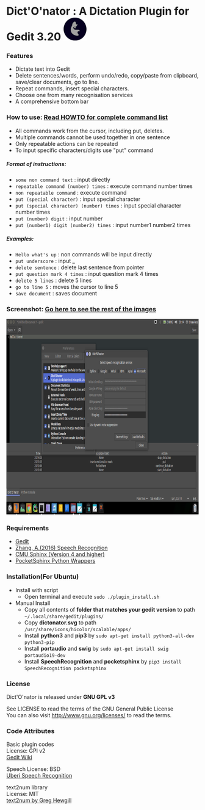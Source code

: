 # Dict'O'nator : A Dictation Plugin for Gedit 3.20        <img src="images/logo.png" width="60" height="60"/>

### Features
* Dictate text into Gedit  
* Delete sentences/words, perform undo/redo, copy/paste from clipboard, save/clear documents, go to line.
* Repeat commands, insert special characters.
* Choose one from many recognisation services  
* A comprehensive bottom bar

### How to use: [Read HOWTO for complete command list](/HOWTO)
* All commands work from the cursor, including put, deletes. 
* Multiple commands cannot be used together in one sentence
* Only repeatable actions can be repeated
* To input specific characters/digits use "put" command

##### Format of instructions:
* `some non command text` : input directly
* `repeatable command (number) times` : execute command number times
* `non repeatable command` : execute command
* `put (special character)` : input special character
* `put (special character) (number) times` : input special character number times
* `put (number) digit` : input number
* `put (number1) digit (number2) times` : input number1 number2 times

##### Examples:
* `Hello what's up` : non commands will be input directly
* `put underscore` : input _
* `delete sentence` : delete last sentence from pointer 
* `put question mark 4 times` : input question mark 4 times
* `delete 5 lines` : delete 5 lines
* `go to line 5` : moves the cursor to line 5
* `save document` : saves document

### Screenshot: [Go here to see the rest of the images](/images)
<img src="/images/settings.png" width="910" height="512"/>

### Requirements
* [Gedit](https://wiki.gnome.org/Apps/Gedit)
* [Zhang, A.(2016) Speech Recognition](https://github.com/Uberi/speech_recognition)
* [CMU Sphinx (Version 4 and higher)](http://cmusphinx.sourceforge.net/)
* [PocketSphinx Python Wrappers](https://github.com/cmusphinx/pocketsphinx)

### Installation(For Ubuntu)
* Install with script
  * Open terminal and execute `sudo ./plugin_install.sh`
* Manual Install
  * Copy all contents of **folder that matches your gedit version** to path `~/.local/share/gedit/plugins/`
  * Copy **dictonator.svg** to path `/usr/share/icons/hicolor/scalable/apps/`
  * Install **python3** and **pip3** by `sudo apt-get install python3-all-dev python3-pip`
  * Install **portaudio** and **swig** by `sudo apt-get install swig portaudio19-dev`
  * Install **SpeechRecognition** and **pocketsphinx** by `pip3 install SpeechRecognition pocketsphinx`

### License
Dict'O'nator is released under **GNU GPL v3**

See LICENSE to read the terms of the GNU General Public License  
You can also visit <http://www.gnu.org/licenses/> to read the terms.

### Code Attributes

Basic plugin codes  
License: GPl v2  
[Gedit Wiki](https://wiki.gnome.org/Apps/Gedit/PythonPluginHowTo)

Speech
License: BSD  
[Uberi Speech Recognition](https://github.com/Uberi/speech_recognition/tree/master/examples)

text2num library  
License: MIT  
[text2num by Greg Hewgill](https://github.com/ghewgill/text2num)
